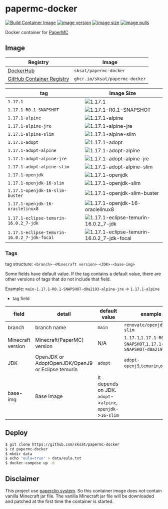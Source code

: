# papermc-docker
[![Build Container Image](https://github.com/sksat/papermc-docker/actions/workflows/build-image.yml/badge.svg)](https://github.com/sksat/papermc-docker/actions/workflows/build-image.yml)
[![image version](https://img.shields.io/docker/v/sksat/papermc-docker?sort=semver)](https://hub.docker.com/r/sksat/papermc-docker)
[![image size](https://img.shields.io/docker/image-size/sksat/papermc-docker/main)](https://hub.docker.com/r/sksat/papermc-docker)
[![image pulls](https://img.shields.io/docker/pulls/sksat/papermc-docker)](https://hub.docker.com/r/sksat/papermc-docker)

Docker container for [PaperMC](https://papermc.io/)

## Image

|Registry|Image|
|-|-|
|[DockerHub](https://hub.docker.com/r/sksat/papermc-docker)|`sksat/papermc-docker`|
|[GitHub Container Registry](https://github.com/sksat/papermc-docker/pkgs/container/papermc-docker)|`ghcr.io/sksat/papermc-docker`|

|tag|Image Size|
|-|-|
|`1.17.1`|![1.17.1](https://img.shields.io/docker/image-size/sksat/papermc-docker/1.17.1)|
|`1.17.1-R0.1-SNAPSHOT`|![1.17.1-R0.1-SNAPSHOT](https://img.shields.io/docker/image-size/sksat/papermc-docker/1.17.1-R0.1-SNAPSHOT)|
|`1.17.1-alpine`|![1.17.1-alpine](https://img.shields.io/docker/image-size/sksat/papermc-docker/1.17.1-alpine)|
|`1.17.1-alpine-jre`|![1.17.1-alpine-jre](https://img.shields.io/docker/image-size/sksat/papermc-docker/1.17.1-alpine-jre)|
|`1.17.1-alpine-slim`|![1.17.1-alpine-slim](https://img.shields.io/docker/image-size/sksat/papermc-docker/1.17.1-alpine-slim)|
|`1.17.1-adopt`|![1.17.1-adopt](https://img.shields.io/docker/image-size/sksat/papermc-docker/1.17.1-adopt)|
|`1.17.1-adopt-alpine`|![1.17.1-adopt-alpine](https://img.shields.io/docker/image-size/sksat/papermc-docker/1.17.1-adopt-alpine)|
|`1.17.1-adopt-alpine-jre`|![1.17.1-adopt-alpine-jre](https://img.shields.io/docker/image-size/sksat/papermc-docker/1.17.1-adopt-alpine-jre)|
|`1.17.1-adopt-alpine-slim`|![1.17.1-adopt-alpine-slim](https://img.shields.io/docker/image-size/sksat/papermc-docker/1.17.1-adopt-alpine-slim)|
|`1.17.1-openjdk`|![1.17.1-openjdk](https://img.shields.io/docker/image-size/sksat/papermc-docker/1.17.1-openjdk)|
|`1.17.1-openjdk-16-slim`|![1.17.1-openjdk-slim](https://img.shields.io/docker/image-size/sksat/papermc-docker/1.17.1-openjdk-slim)|
|`1.17.1-openjdk-16-slim-buster`|![1.17.1-openjdk-slim-buster](https://img.shields.io/docker/image-size/sksat/papermc-docker/1.17.1-openjdk-slim-buster)|
|`1.17.1-openjdk-16-oraclelinux8`|![1.17.1-openjdk-16-oraclelinux8](https://img.shields.io/docker/image-size/sksat/papermc-docker/1.17.1-openjdk-16-oraclelinux8)|
|`1.17.1-eclipse-temurin-16.0.2_7-jdk`|![1.17.1-eclipse-temurin-16.0.2_7-jdk](https://img.shields.io/docker/image-size/sksat/papermc-docker/1.17.1-eclipse-temurin-16.0.2_7-jdk)|
|`1.17.1-eclipse-temurin-16.0.2_7-jdk-focal`|![1.17.1-eclipse-temurin-16.0.2_7-jdk-focal](https://img.shields.io/docker/image-size/sksat/papermc-docker/1.17.1-eclipse-temurin-16.0.2_7-jdk-focal)|


### Tags

tag structure: `<branch>-<Minecraft version>-<JDK>-<base-img>`

Some fields have default value.
If the tag contains a default value, there are other versions of tags that do not include that field.

Example: `main-1.17.1-R0.1-SNAPSHOT-d0a2193-alpine-jre` -> `1.17.1-alpine`

- tag field

|field|detail|default value|example|
|-|-|-|-|
|branch|branch name|`main`|`renovate/openjdk-16-slim`|
|Minecraft version|Minecraft(PaperMC) version|N/A|`1.17.1`,`1.17.1-R0.1-SNAPSHOT`,`1.17.1-R0.1-SNAPSHOT-d0a2193`|
|JDK|OpenJDK or AdoptOpenJDK/OpenJ9 or Eclipse temurin|`adopt`|`adopt-openj9`,`temurin`,`openjdk`|
|base-img|Base Image|It depends on JDK. `adopt`->`alpine`, `openjdk`->`16-slim`|


## Deploy

```sh
$ git clone https://github.com/sksat/papermc-docker
$ cd papermc-docker
$ mkdir data
$ echo "eula=true" > data/eula.txt
$ docker-compose up -d
```

## Disclaimer

This project use [paperclip system](https://paper.readthedocs.io/en/latest/about/structure.html#id2).
So this container image does not contain vanilla Minecraft jar file.
The vanilla Minecraft jar file will be downloaded and patched at the first time the container is started.

